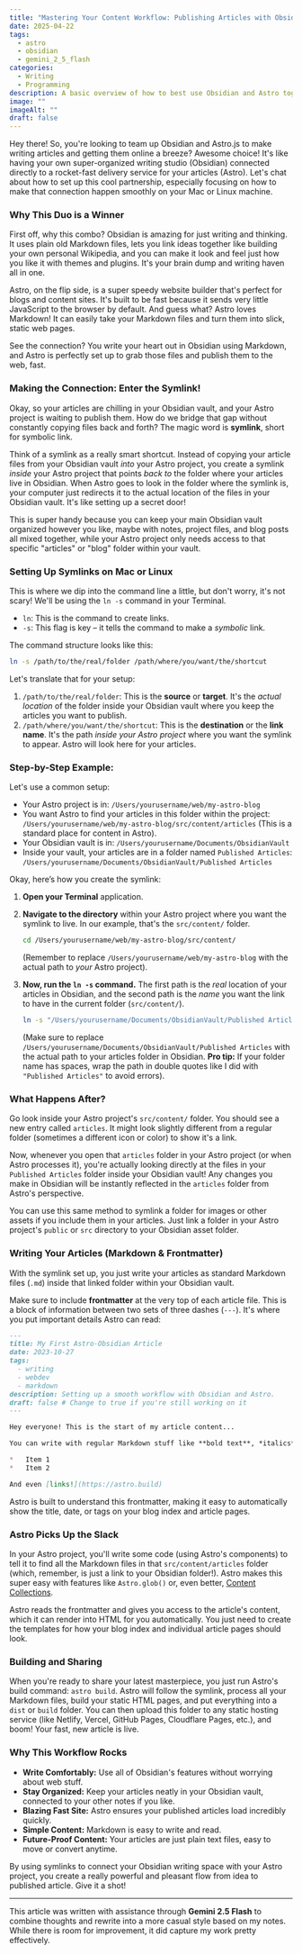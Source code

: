 ```yaml
---
title: "Mastering Your Content Workflow: Publishing Articles with Obsidian and Astro"
date: 2025-04-22
tags:
  - astro
  - obsidian
  - gemini_2_5_flash
categories:
  - Writing
  - Programming
description: A basic overview of how to best use Obsidian and Astro together.
image: ""
imageAlt: ""
draft: false
---
```

Hey there! So, you're looking to team up Obsidian and Astro.js to make writing articles and getting them online a breeze? Awesome choice! It's like having your own super-organized writing studio (Obsidian) connected directly to a rocket-fast delivery service for your articles (Astro). Let's chat about how to set up this cool partnership, especially focusing on how to make that connection happen smoothly on your Mac or Linux machine.

### Why This Duo is a Winner

First off, why this combo? Obsidian is amazing for just writing and thinking. It uses plain old Markdown files, lets you link ideas together like building your own personal Wikipedia, and you can make it look and feel just how you like it with themes and plugins. It's your brain dump and writing haven all in one.

Astro, on the flip side, is a super speedy website builder that's perfect for blogs and content sites. It's built to be fast because it sends very little JavaScript to the browser by default. And guess what? Astro loves Markdown! It can easily take your Markdown files and turn them into slick, static web pages.

See the connection? You write your heart out in Obsidian using Markdown, and Astro is perfectly set up to grab those files and publish them to the web, fast.

### Making the Connection: Enter the Symlink!

Okay, so your articles are chilling in your Obsidian vault, and your Astro project is waiting to publish them. How do we bridge that gap without constantly copying files back and forth? The magic word is **symlink**, short for symbolic link.

Think of a symlink as a really smart shortcut. Instead of copying your article files from your Obsidian vault *into* your Astro project, you create a symlink *inside* your Astro project that points *back to* the folder where your articles live in Obsidian. When Astro goes to look in the folder where the symlink is, your computer just redirects it to the actual location of the files in your Obsidian vault. It's like setting up a secret door!

This is super handy because you can keep your main Obsidian vault organized however you like, maybe with notes, project files, and blog posts all mixed together, while your Astro project only needs access to that specific "articles" or "blog" folder within your vault.

### Setting Up Symlinks on Mac or Linux

This is where we dip into the command line a little, but don't worry, it's not scary! We'll be using the `ln -s` command in your Terminal.

*   `ln`: This is the command to create links.
*   `-s`: This flag is key – it tells the command to make a *symbolic* link.

The command structure looks like this:

```bash
ln -s /path/to/the/real/folder /path/where/you/want/the/shortcut
```

Let's translate that for your setup:

1.  `/path/to/the/real/folder`: This is the **source** or **target**. It's the *actual location* of the folder inside your Obsidian vault where you keep the articles you want to publish.
2.  `/path/where/you/want/the/shortcut`: This is the **destination** or the **link name**. It's the path *inside your Astro project* where you want the symlink to appear. Astro will look here for your articles.

### Step-by-Step Example:

Let's use a common setup:

*   Your Astro project is in: `/Users/yourusername/web/my-astro-blog`
*   You want Astro to find your articles in this folder within the project: `/Users/yourusername/web/my-astro-blog/src/content/articles` (This is a standard place for content in Astro).
*   Your Obsidian vault is in: `/Users/yourusername/Documents/ObsidianVault`
*   Inside your vault, your articles are in a folder named `Published Articles`: `/Users/yourusername/Documents/ObsidianVault/Published Articles`

Okay, here’s how you create the symlink:

1.  **Open your Terminal** application.
2.  **Navigate to the directory** within your Astro project where you want the symlink to live. In our example, that's the `src/content/` folder.

    ```bash
    cd /Users/yourusername/web/my-astro-blog/src/content/
    ```
    (Remember to replace `/Users/yourusername/web/my-astro-blog` with the actual path to *your* Astro project).

3.  **Now, run the `ln -s` command.** The first path is the *real* location of your articles in Obsidian, and the second path is the *name* you want the link to have in the current folder (`src/content/`).

    ```bash
    ln -s "/Users/yourusername/Documents/ObsidianVault/Published Articles" articles
    ```
    (Make sure to replace `/Users/yourusername/Documents/ObsidianVault/Published Articles` with the actual path to your articles folder in Obsidian. **Pro tip:** If your folder name has spaces, wrap the path in double quotes like I did with `"Published Articles"` to avoid errors).

### What Happens After?

Go look inside your Astro project's `src/content/` folder. You should see a new entry called `articles`. It might look slightly different from a regular folder (sometimes a different icon or color) to show it's a link.

Now, whenever you open that `articles` folder in your Astro project (or when Astro processes it), you're actually looking directly at the files in your `Published Articles` folder inside your Obsidian vault! Any changes you make in Obsidian will be instantly reflected in the `articles` folder from Astro's perspective.

You can use this same method to symlink a folder for images or other assets if you include them in your articles. Just link a folder in your Astro project's `public` or `src` directory to your Obsidian asset folder.

### Writing Your Articles (Markdown & Frontmatter)

With the symlink set up, you just write your articles as standard Markdown files (`.md`) inside that linked folder within your Obsidian vault.

Make sure to include **frontmatter** at the very top of each article file. This is a block of information between two sets of three dashes (`---`). It's where you put important details Astro can read:

```markdown
---
title: My First Astro-Obsidian Article
date: 2023-10-27
tags:
  - writing
  - webdev
  - markdown
description: Setting up a smooth workflow with Obsidian and Astro.
draft: false # Change to true if you're still working on it
---

Hey everyone! This is the start of my article content...

You can write with regular Markdown stuff like **bold text**, *italics*, lists:

*   Item 1
*   Item 2

And even [links!](https://astro.build)

```

Astro is built to understand this frontmatter, making it easy to automatically show the title, date, or tags on your blog index and article pages.

### Astro Picks Up the Slack

In your Astro project, you'll write some code (using Astro's components) to tell it to find all the Markdown files in that `src/content/articles` folder (which, remember, is just a link to your Obsidian folder!). Astro makes this super easy with features like `Astro.glob()` or, even better, [Content Collections](https://docs.astro.build/en/guides/content-collections/).

Astro reads the frontmatter and gives you access to the article's content, which it can render into HTML for you automatically. You just need to create the templates for how your blog index and individual article pages should look.

### Building and Sharing

When you're ready to share your latest masterpiece, you just run Astro's build command: `astro build`. Astro will follow the symlink, process all your Markdown files, build your static HTML pages, and put everything into a `dist` or `build` folder. You can then upload this folder to any static hosting service (like Netlify, Vercel, GitHub Pages, Cloudflare Pages, etc.), and boom! Your fast, new article is live.

### Why This Workflow Rocks

*   **Write Comfortably:** Use all of Obsidian's features without worrying about web stuff.
*   **Stay Organized:** Keep your articles neatly in your Obsidian vault, connected to your other notes if you like.
*   **Blazing Fast Site:** Astro ensures your published articles load incredibly quickly.
*   **Simple Content:** Markdown is easy to write and read.
*   **Future-Proof Content:** Your articles are just plain text files, easy to move or convert anytime.

By using symlinks to connect your Obsidian writing space with your Astro project, you create a really powerful and pleasant flow from idea to published article. Give it a shot!

---

This article was written with assistance through **Gemini 2.5 Flash** to combine thoughts and rewrite into a more casual style based on my notes. While there is room for improvement, it did capture my work pretty effectively.